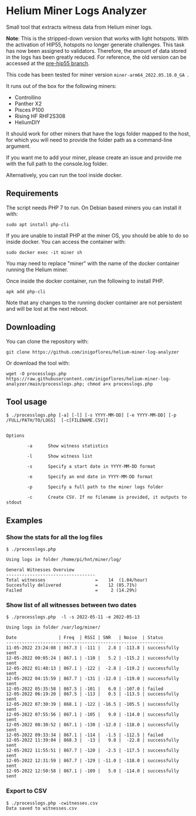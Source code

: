 # Helium Miner Logs Analyzer

Small tool that extracts witness data from Helium miner logs.

**Note**: This is the stripped-down version that works with light hotspots. With the activation of HIP55, hotspots no longer generate challenges. This task has now been assigned to validators. Therefore, the amount of data stored in the logs has been greatly reduced. 
For reference, the old version can be accessed at the [pre-hip55 branch](https://github.com/inigoflores/helium-miner-log-analyzer/tree/pre-hip55). 

This code has been tested for miner version `miner-arm64_2022.05.10.0_GA `. 

It runs out of the box for the following miners:

* Controllino
* Panther X2
* Pisces P100
* Rising HF RHF2S308
* HeliumDIY

It should work for other miners that have the logs folder mapped to the host, for which you will need to provide the folder path as a command-line argument.

If you want me to add your miner, please create an issue and provide me with the full path to the console.log folder.

Alternatively, you can run the tool inside docker.

## Requirements

The script needs PHP 7 to run. On Debian based miners you can install it with:

    sudo apt install php-cli

If you are unable to install PHP at the miner OS, you should be able to do so inside docker. You can access the container with:

    sudo docker exec -it miner sh   

You may need to replace "miner" with the name of the docker container running the Helium miner. 

Once inside the docker container, run the following to install PHP.

    apk add php-cli 

Note that any changes to the running docker container are not persistent and will be lost at the next reboot.


## Downloading

You can clone the repository with:

    git clone https://github.com/inigoflores/helium-miner-log-analyzer

Or download the tool with:

    wget -O processlogs.php https://raw.githubusercontent.com/inigoflores/helium-miner-log-analyzer/main/processlogs.php; chmod a+x processlogs.php


## Tool usage

    $ ./processlogs.php [-a] [-l] [-s YYYY-MM-DD] [-e YYYY-MM-DD] [-p /FULL/PATH/TO/LOGS]  [-c[FILENAME.CSV]]


    Options

            -a      Show witness statistics

            -l      Show witness list 

            -s      Specify a start date in YYYY-MM-DD format      

            -e      Specify an end date in YYYY-MM-DD format

            -p      Specify a full path to the miner logs folder

            -c      Create CSV. If no filename is provided, it outputs to stdout


## Examples

### Show the stats for all the log files

    $ ./processlogs.php
    
    Using logs in folder /home/pi/hnt/miner/log/ 
    
    General Witnesses Overview  
    ----------------------------------
    Total witnesses                   =    14  (1.04/hour)
    Succesfully delivered             =    12 (85.71%)
    Failed                            =     2 (14.29%)
  
### Show list of all witnesses between two dates

    $ ./processlogs.php  -l -s 2022-05-11 -e 2022-05-13

    Using logs in folder /var/log/miner/
    
    Date                | Freq  | RSSI | SNR   | Noise  | Status
    ------------------------------------------------------------- 
    11-05-2022 23:24:08 | 867.3 | -111 |   2.8 | -113.8 | successfully sent  
    12-05-2022 00:05:24 | 867.1 | -110 |   5.2 | -115.2 | successfully sent  
    12-05-2022 01:48:13 | 867.1 | -122 |  -2.8 | -119.2 | successfully sent  
    12-05-2022 04:15:59 | 867.7 | -131 | -12.0 | -119.0 | successfully sent  
    12-05-2022 05:35:58 | 867.5 | -101 |   6.0 | -107.0 | failed             
    12-05-2022 06:19:20 | 867.5 | -113 |   0.5 | -113.5 | successfully sent  
    12-05-2022 07:30:39 | 868.1 | -122 | -16.5 | -105.5 | successfully sent  
    12-05-2022 07:55:56 | 867.1 | -105 |   9.0 | -114.0 | successfully sent  
    12-05-2022 08:30:52 | 867.1 | -130 | -12.0 | -118.0 | successfully sent  
    12-05-2022 09:33:34 | 867.1 | -114 |  -1.5 | -112.5 | failed             
    12-05-2022 11:39:04 | 868.3 |  -13 |   9.8 |  -22.8 | successfully sent  
    12-05-2022 11:55:51 | 867.7 | -120 |  -2.5 | -117.5 | successfully sent  
    12-05-2022 12:31:59 | 867.7 | -129 | -11.0 | -118.0 | successfully sent  
    12-05-2022 12:50:58 | 867.1 | -109 |   5.0 | -114.0 | successfully sent


### Export to CSV

    $ ./processlogs.php -cwitnesses.csv 
    Data saved to witnesses.csv

